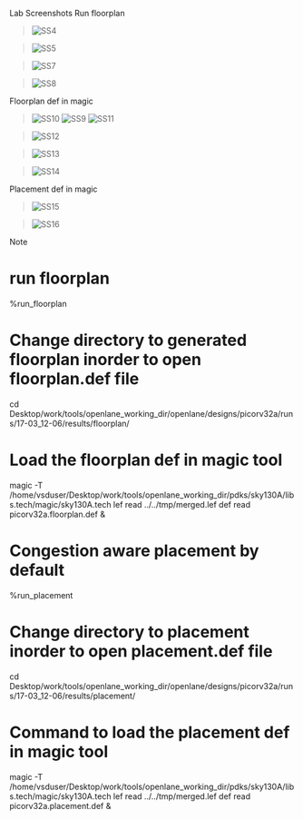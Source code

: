 Lab Screenshots
Run floorplan
> ![SS4](https://github.com/Thamirawaran/VSD_SoC_Design/assets/107134124/7a6a1109-c0e5-4fa1-a03e-b13ce6f1dbfd)

> ![SS5](https://github.com/Thamirawaran/VSD_SoC_Design/assets/107134124/5043508c-2612-4378-bc13-8cc0940edf4c)

> ![SS7](https://github.com/Thamirawaran/VSD_SoC_Design/assets/107134124/38105c70-ee4d-4cc3-92af-faca2d1c2cb2)

> ![SS8](https://github.com/Thamirawaran/VSD_SoC_Design/assets/107134124/6a6a0e84-0b2d-4e5e-bafc-c6f6cf3ddb8a)


Floorplan def in magic
> ![SS10](https://github.com/Thamirawaran/VSD_SoC_Design/assets/107134124/94c81ea1-3af1-4ba3-84d3-01e043943efa)
> ![SS9](https://github.com/Thamirawaran/VSD_SoC_Design/assets/107134124/45ad5776-a4bb-42e7-afd1-330a9349a348)
> ![SS11](https://github.com/Thamirawaran/VSD_SoC_Design/assets/107134124/acc981f7-4573-4af0-a1f7-97de028b099d)

> ![SS12](https://github.com/Thamirawaran/VSD_SoC_Design/assets/107134124/25070e5b-8db5-47ea-bb07-cb4403e185ff)

> ![SS13](https://github.com/Thamirawaran/VSD_SoC_Design/assets/107134124/0327ef1f-1b7f-46cb-95a0-2660b33c9631)

> ![SS14](https://github.com/Thamirawaran/VSD_SoC_Design/assets/107134124/4304e0c7-593a-434b-81f3-dd719dc866e2)

Placement def in magic
> ![SS15](https://github.com/Thamirawaran/VSD_SoC_Design/assets/107134124/4d7d7c45-cf4a-4cf6-aa2e-29dd215603c6)

> ![SS16](https://github.com/Thamirawaran/VSD_SoC_Design/assets/107134124/48fab395-79da-45ff-8aee-943759fd4034)

> [!NOTE]
># run floorplan
>%run_floorplan
># Change directory to generated floorplan inorder to open floorplan.def file
>cd Desktop/work/tools/openlane_working_dir/openlane/designs/picorv32a/runs/17-03_12-06/results/floorplan/
># Load the floorplan def in magic tool
>magic -T /home/vsduser/Desktop/work/tools/openlane_working_dir/pdks/sky130A/libs.tech/magic/sky130A.tech lef read ../../tmp/merged.lef def read picorv32a.floorplan.def &
># Congestion aware placement by default
>%run_placement
># Change directory to placement inorder to open placement.def file
>cd Desktop/work/tools/openlane_working_dir/openlane/designs/picorv32a/runs/17-03_12-06/results/placement/
># Command to load the placement def in magic tool
>magic -T /home/vsduser/Desktop/work/tools/openlane_working_dir/pdks/sky130A/libs.tech/magic/sky130A.tech lef read ../../tmp/merged.lef def read picorv32a.placement.def &

